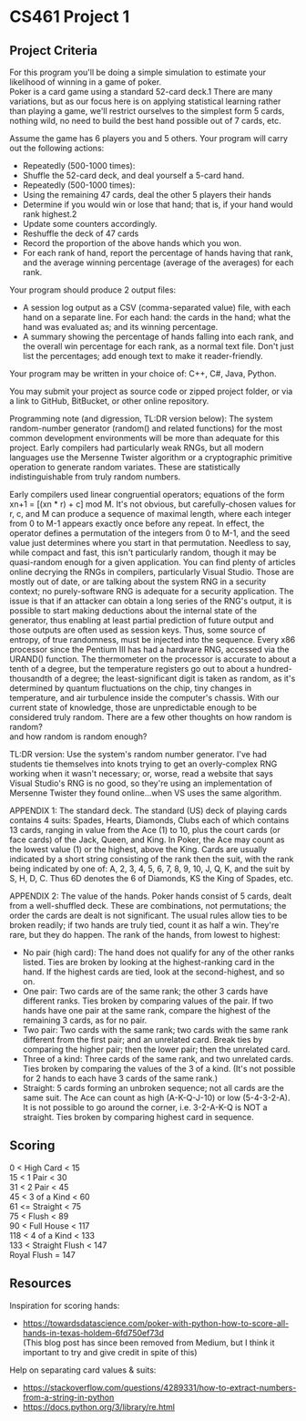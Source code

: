 # CS461 Project 1 

## Project Criteria
For this program you'll be doing a simple simulation to estimate your likelihood of winning in a game 
of poker.  
Poker is a card game using a standard 52-card deck.1 There are many variations, but as our focus here is
on applying statistical learning rather than playing a game, we'll restrict ourselves to the simplest form
5 cards, nothing wild, no need to build the best hand possible out of 7 cards, etc. 

Assume the game has 6 players you and 5 others. Your program will carry out the following 
actions: 
- Repeatedly (500-1000 times):  
- Shuffle the 52-card deck, and deal yourself a 5-card hand.  
- Repeatedly (500-1000 times):  
- Using the remaining 47 cards, deal the other 5 players their hands  
- Determine if you would win or lose that hand; that is, if your hand would rank highest.2 
- Update some counters accordingly.  
- Reshuffle the deck of 47 cards  
- Record the proportion of the above hands which you won.   
- For each rank of hand, report the percentage of hands having that rank, and the average winning
percentage (average of the averages) for each rank.   

Your program should produce 2 output files: 
- A session log output as a CSV (comma-separated value) file, with each hand on a separate line. 
For each hand: the cards in the hand; what the hand was evaluated as; and its winning 
percentage. 
- A summary showing the percentage of hands falling into each rank, and the overall win 
percentage for each rank, as a normal text file. Don't just list the percentages; add enough text 
to make it reader-friendly.
 
Your program may be written in your choice of: C++, C#, Java, Python. 

You may submit your project as source code or zipped project folder, or via a link to GitHub, 
BitBucket, or other online repository.  

Programming note (and digression, TL:DR version below): 
The system random-number generator (random() and related functions) for the most common 
development environments will be more than adequate for this project. Early compilers had particularly
weak RNGs, but all modern languages use the Mersenne Twister algorithm or a cryptographic primitive
operation to generate random variates. These are statistically indistinguishable from truly random 
numbers.  

Early compilers used linear congruential operators; equations of the form xn+1 = [(xn * r) + c] 
mod M. It's not obvious, but carefully-chosen values for r, c, and M can produce a sequence of 
maximal length, where each integer from 0 to M-1 appears exactly once before any repeat. In effect, 
the operator defines a permutation of the integers from 0 to M-1, and the seed value just determines 
where you start in that permutation. Needless to say, while compact and fast, this isn't particularly 
random, though it may be quasi-random enough for a given application. 
You can find plenty of articles online decrying the RNGs in compilers, particularly Visual 
Studio. Those are mostly out of date, or are talking about the system RNG in a security context; no 
purely-software RNG is adequate for a security application. The issue is that if an attacker can obtain a 
long series of the RNG's output, it is possible to start making deductions about the internal state of the 
generator, thus enabling at least partial prediction of future output and those outputs are often used as 
session keys. Thus, some source of entropy, of true randomness, must be injected into the sequence. 
Every x86 processor since the Pentium III has had a hardware RNG, accessed via the URAND() 
function. The thermometer on the processor is accurate to about a tenth of a degree, but the temperature
registers go out to about a hundred-thousandth of a degree; the least-significant digit is taken as 
random, as it's determined by quantum fluctuations on the chip, tiny changes in temperature, and air 
turbulence inside the computer's chassis. With our current state of knowledge, those are unpredictable 
enough to be considered truly random. There are a few other thoughts on how random is random?  
and how random is random enough?

TL:DR version: Use the system's random number generator. I've had students tie themselves 
into knots trying to get an overly-complex RNG working when it wasn't necessary; or, worse, read a 
website that says Visual Studio's RNG is no good, so they're using an implementation of Mersenne 
Twister they found online...when VS uses the same algorithm. 

APPENDIX 1: The standard deck. 
The standard (US) deck of playing cards contains 4 suits: Spades, Hearts, Diamonds, Clubs
each of which contains 13 cards, ranging in value from the Ace (1) to 10, plus the court cards (or face 
cards) of the Jack, Queen, and King. In Poker, the Ace may count as the lowest value (1) or the 
highest, above the King. Cards are usually indicated by a short string consisting of the rank then the 
suit, with the rank being indicated by one of: A, 2, 3, 4, 5, 6, 7, 8, 9, 10, J, Q, K, and the suit by S, H, D,
C. Thus 6D denotes the 6 of Diamonds, KS the King of Spades, etc.   

APPENDIX 2: The value of the hands. 
Poker hands consist of 5 cards, dealt from a well-shuffled deck. These are combinations, not 
permutations; the order the cards are dealt is not significant. The usual rules allow ties to be broken 
readily; if two hands are truly tied, count it as half a win. They're rare, but they do happen. 
The rank of the hands, from lowest to highest: 
- No pair (high card): The hand does not qualify for any of the other ranks listed. Ties are broken 
by looking at the highest-ranking card in the hand. If the highest cards are tied, look at the 
second-highest, and so on. 
- One pair: Two cards are of the same rank; the other 3 cards have different ranks. Ties broken by 
comparing values of the pair. If two hands have one pair at the same rank, compare the highest 
of the remaining 3 cards, as for no pair. 
- Two pair: Two cards with the same rank; two cards with the same rank different from the first 
pair; and an unrelated card. Break ties by comparing the higher pair; then the lower pair; then 
the unrelated card. 
- Three of a kind: Three cards of the same rank, and two unrelated cards. Ties broken by 
comparing the values of the 3 of a kind. (It's not possible for 2 hands to each have 3 cards of the
same rank.) 
- Straight: 5 cards forming an unbroken sequence; not all cards are the same suit. The Ace can 
count as high (A-K-Q-J-10) or low (5-4-3-2-A). It is not possible to go around the corner, i.e. 
3-2-A-K-Q is NOT a straight.  Ties broken by comparing highest card in sequence. 

## Scoring    
0   <  High Card        < 15  
15  <  1 Pair           < 30  
31  <  2 Pair           < 45  
45  <  3 of a Kind      < 60  
61  <= Straight         < 75  
75  <  Flush            < 89  
90  <  Full House       < 117  
118 <  4 of a Kind      < 133  
133 <  Straight Flush   < 147  
Royal Flush = 147	 

## Resources

Inspiration for scoring hands:  
- https://towardsdatascience.com/poker-with-python-how-to-score-all-hands-in-texas-holdem-6fd750ef73d  
  (This blog post has since been removed from Medium, but I think it important to try and give credit in spite of this)
  
Help on separating card values & suits:  
- https://stackoverflow.com/questions/4289331/how-to-extract-numbers-from-a-string-in-python  
- https://docs.python.org/3/library/re.html  
